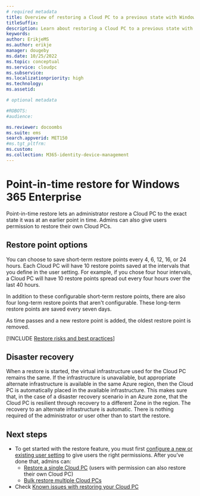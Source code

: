 ```yaml
---
# required metadata
title: Overview of restoring a Cloud PC to a previous state with Windows 365 Enterprise
titleSuffix:
description: Learn about restoring a Cloud PC to a previous state with Windows 365 Enterprise.
keywords:
author: ErikjeMS 
ms.author: erikje
manager: dougeby
ms.date: 10/25/2022
ms.topic: conceptual
ms.service: cloudpc
ms.subservice:
ms.localizationpriority: high
ms.technology:
ms.assetid: 

# optional metadata

#ROBOTS:
#audience:

ms.reviewer: docoombs
ms.suite: ems
search.appverid: MET150
#ms.tgt_pltfrm:
ms.custom: 
ms.collection: M365-identity-device-management
---
```


# Point-in-time restore for Windows 365 Enterprise

Point-in-time restore lets an administrator restore a Cloud PC to the exact state it was at an earlier point in time. Admins can also give users permission to restore their own Cloud PCs.

## Restore point options

You can choose to save short-term restore points every 4, 6, 12, 16, or 24 hours. Each Cloud PC will have 10 restore points saved at the intervals that you define in the user setting. For example, if you chose four hour intervals, a Cloud PC will have 10 restore points spread out every four hours over the last 40 hours.

In addition to these configurable short-term restore points, there are also four long-term restore points that aren't configurable. These long-term restore points are saved every seven days.

As time passes and a new restore point is added, the oldest restore point is removed.

[!INCLUDE [Restore risks and best practices](../includes/restore-risks-best-practices.md)]

## Disaster recovery

When a restore is started, the virtual infrastructure used for the Cloud PC remains the same. If the infrastructure is unavailable, but appropriate alternate infrastructure is available in the same Azure region, then the Cloud PC is automatically placed in the available infrastructure. This makes sure that, in the case of a disaster recovery scenario in an Azure zone, that the Cloud PC is resilient through recovery to a different Zone in the region. The recovery to an alternate infrastructure is automatic. There is nothing required of the administrator or user other than to start the restore.

<!-- ########################## -->
## Next steps

- To get started with the restore feature, you must first [configure a new or existing user setting](restore-configure.md) to give users the right permissions. After you’ve done that, admins can:
  - [Restore a single Cloud PC](restore-single-cloud-pc.md) (users with permission can also restore their own Cloud PC)
  - [Bulk restore multiple Cloud PCs](restore-bulk.md)
- Check [Known issues with restoring your Cloud PC](known-issues-enterprise.md)
